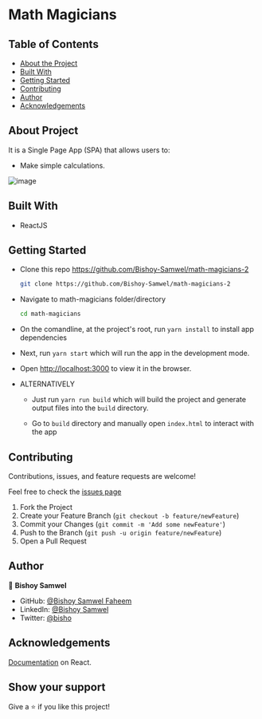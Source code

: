 # Math Magicians

## Table of Contents

* [About the Project](#about-the-project)
* [Built With](#built-with)
* [Getting Started](#getting-started)
* [Contributing](#contributing)
* [Author](#author)
* [Acknowledgements](#acknowledgements)

## About Project

It is a Single Page App (SPA) that allows users to:

* Make simple calculations.

![image](https://user-images.githubusercontent.com/29541335/139659742-d0e6c61a-d9c6-4dc7-ae21-289044c76f1f.png)

<!-- 
## [Live Demo](https://math-magicians-m.herokuapp.com/) -->

## Built With

* ReactJS

## Getting Started

* Clone this repo <https://github.com/Bishoy-Samwel/math-magicians-2>

    ```bash
    git clone https://github.com/Bishoy-Samwel/math-magicians-2
    ```

* Navigate to math-magicians folder/directory

    ```bash
    cd math-magicians
    ```

* On the comandline, at the project's root, run ```yarn install``` to install app dependencies

* Next, run ```yarn start``` which will run the app in the development mode.

* Open [http://localhost:3000](http://localhost:3000) to view it in the browser.

* ALTERNATIVELY

  * Just run ```yarn run build``` which will build the project and generate output files into the ```build``` directory.

  * Go to ```build``` directory and manually open ```index.html``` to interact with the app

## Contributing

Contributions, issues, and feature requests are welcome!

Feel free to check the [issues page](https://github.com/Bishoy-Samwel/math-magicians/issues)

  1. Fork the Project
  2. Create your Feature Branch (`git checkout -b feature/newFeature`)
  3. Commit your Changes (`git commit -m 'Add some newFeature'`)
  4. Push to the Branch (`git push -u origin feature/newFeature`)
  5. Open a Pull Request

## Author


👤 **Bishoy Samwel**

- GitHub: [@Bishoy Samwel Faheem](https://github.com/Bishoy-Samwel)
- LinkedIn: [@Bishoy Samwel](https://www.linkedin.com/in/bishoy-samwuel-ss/)
- Twitter: [@bisho](https://twitter.com/BishoFaheem15)

## Acknowledgements

[Documentation](https://reactjs.org/docs/getting-started.html) on React.

## Show your support

Give a ⭐️ if you like this project!
